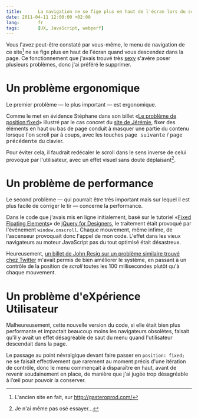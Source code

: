 ```yaml
---
title:      La navigation ne se fige plus en haut de l'écran lors du scroll
date: 2011-04-11 12:00:00 +02:00
lang:       fr
tags:       [UX, JavaScript, webperf]
---
```


Vous l'avez peut-être constaté par vous-même, le menu de navigation de ce site[^ancien] ne se fige plus en haut de l'écran quand vous descendez dans la page. Ce fonctionnement que j'avais trouvé très [sexy](/2009/12/un-menu-de-navigation-toujours-visible.html) s'avère poser plusieurs problèmes, donc j'ai préféré le supprimer.

[^ancien]: L'ancien site en fait, sur http://gasteroprod.com/

# Un problème ergonomique

Le premier problème — le plus important — est ergonomique.

Comme le met en évidence Stéphane dans son billet «[Le problème de position:fixed](http://www.nota-bene.org/Le-probleme-de-position-fixed)» illustré par le cas concret du [site de Jérémie](http://jeremie.patonnier.net/), fixer des éléments en haut ou bas de page conduit à masquer une partie du contenu lorsque l'on scroll par à coups, avec les touches <kbd>page suivante</kbd> / <kbd>page précédente</kbd> du clavier.

Pour éviter cela, il faudrait redécaler le scroll dans le sens inverse de celui provoqué par l'utilisateur, avec un effet visuel sans doute déplaisant[^1].

[^1]: Je n'ai même pas osé essayer…

# Un problème de performance

Le second problème — qui pourrait être très important mais sur lequel il est plus facile de corriger le tir — concerne la performance.

Dans le code que j'avais mis en ligne initialement, basé sur le tutoriel «[Fixed Floating Elements](http://jqueryfordesigners.com/fixed-floating-elements/)» de [jQuery for Designers](http://jqueryfordesigners.com/), le traitement était provoqué par l'événement `window.onscroll`. Chaque mouvement, même infime, de l'ascenseur provoquait donc l'appel de mon code. L'effet dans les vieux navigateurs au moteur JavaScript pas du tout optimisé était désastreux.

Heureusement, [un billet de John Resig sur un problème similaire trouvé chez Twitter](http://ejohn.org/blog/learning-from-twitter/) m'avait permis de bien améliorer le système, en passant à un contrôle de la position de *scroll* toutes les 100 millisecondes plutôt qu'à chaque mouvement.

# Un problème d'eXpérience Utilisateur

Malheureusement, cette nouvelle version du code, si elle était bien plus performante et impactait beaucoup moins les navigateurs obsolètes, faisait qu'il y avait un effet désagréable de saut du menu quand l'utilisateur descendait dans la page.

Le passage au point névralgique devant faire passer en `position: fixed;` ne se faisait effectivement que rarement au moment précis d'une itération de contrôle, donc le menu commençait à disparaître en haut, avant de revenir soudainement en place, de manière que j'ai jugée trop désagréable à l’œil pour pouvoir la conserver.

